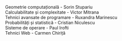 Geometrie computațională - Sorin Stupariu \
Calculabilitate și complexitate - Victor Mitrana \
Tehnici avansate de programare - Ruxandra Marinescu \
Probabilități și statistică - Cristian Niculescu \
Sisteme de operare - Paul Irofti \
Tehnici Web - Carmen Chiriță
